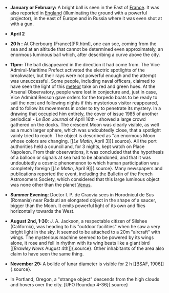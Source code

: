﻿

-   **January or February:** A bright ball is seen in the East of [France](FR.html). It was also reported in [England](UK.html) (illuminating the ground with a powerful projector), in the east of Europe and in Russia where it was even shot at with a gun.


- **April 2**


-   **20 h :** At Cherbourg (France)[FR.html], one can see, coming from the sea and at an altitude that cannot be determined even approximately, an enormous luminous ball which, after describing a curve above the city.

-   **11pm:** The ball disappeared in the direction it had come from. The Vice Admiral-Maritime Prefect activated the electric spotlights of the breakwater, but their rays were not powerful enough and the attempt was unsuccessful. Some people, including naval officers, claimed to have seen the light of this [meteor](Meteore.html) take on red and green hues. At the Arsenal Observatory, people were lost in conjecture and, just in case, Vice Admiral Besson gave orders for the torpedo boats to be ready to sail the next and following nights if this mysterious visitor reappeared, and to follow its movements in order to try to penetrate its mystery. In a drawing that occupied him entirely, the cover of issue 1985 of another periodical - *Le Bon Journal* of April 16th - showed a large crowd gathered on the docks. The crescent Moon was clearly visible, as well as a much larger sphere, which was undoubtedly close, that a spotlight vainly tried to reach. The object is described as "an enormous Moon whose colors are changing. [\[*Le Matin*, April 3\]]{.source}. All the port authorities held a council and, for 3 nights, kept watch on Place Napoleon. From their observations, it was concluded that the hypothesis of a balloon or signals at sea had to be abandoned, and that it was undoubtedly a cosmic phenomenon to which human participation was completely foreign [\[*Le Matin*, April 9\]]{.source}. Many newspapers and publications reported the event, including the Bulletin of the French Astronomers Society, which considered that this large luminous object was none other than the planet [Venus](Venus.html).


-   **Summer Evening**: Doctor I. P. de Craovia sees in Horodnicul de Sus (Romania) near Radauti an elongated object in the shape of a saucer, bigger than the Moon. It emits powerful light of its own and flies horizontally towards the West.


-   **August 2nd, 1:30**: J. A. Jackson, a respectable citizen of Silshee (California), was heading to his "outdoor facilities" when he saw a very bright light in the sky. It seemed to be attached to a 20m "aircraft" with wings. The mysterious machine seemed to be powered by its wings alone, it rose and fell in rhythm with its wing beats like a giant bird [\[*Brawley News* August 4th\]]{.source}. Other inhabitants of the area also claim to have seen the same thing.


-   **November 29:** A bolide of lunar diameter is visible for 2 h [\[BSAF, 1906\]]{.source}.


- In Portland, Oregon, a "strange object" descends from the high clouds and hovers over the city. [UFO Roundup 4-36]{.source}
